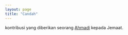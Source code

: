 ```yaml
---
layout: page
title: "Candah"
---
```


kontribusi yang diberikan seorang [Ahmadi](/kamus/ahmadi.html) kepada Jemaat.